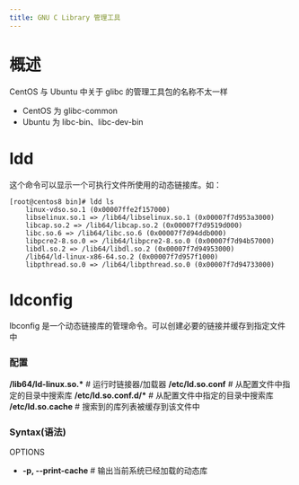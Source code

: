 ```yaml
---
title: GNU C Library 管理工具
---
```


# 概述

CentOS 与 Ubuntu 中关于 glibc 的管理工具包的名称不太一样

- CentOS 为 glibc-common
- Ubuntu 为 libc-bin、libc-dev-bin

# ldd

这个命令可以显示一个可执行文件所使用的动态链接库。如：

    [root@centos8 bin]# ldd ls
    	linux-vdso.so.1 (0x00007ffe2f157000)
    	libselinux.so.1 => /lib64/libselinux.so.1 (0x00007f7d953a3000)
    	libcap.so.2 => /lib64/libcap.so.2 (0x00007f7d9519d000)
    	libc.so.6 => /lib64/libc.so.6 (0x00007f7d94ddb000)
    	libpcre2-8.so.0 => /lib64/libpcre2-8.so.0 (0x00007f7d94b57000)
    	libdl.so.2 => /lib64/libdl.so.2 (0x00007f7d94953000)
    	/lib64/ld-linux-x86-64.so.2 (0x00007f7d957f1000)
    	libpthread.so.0 => /lib64/libpthread.so.0 (0x00007f7d94733000)

# ldconfig

lbconfig 是一个动态链接库的管理命令。可以创建必要的链接并缓存到指定文件中

### 配置

**/lib64/ld-linux.so.\*** # 运行时链接器/加载器
**/etc/ld.so.conf** # 从配置文件中指定的目录中搜索库
**/etc/ld.so.conf.d/\*** # 从配置文件中指定的目录中搜索库
**/etc/ld.so.cache** # 搜索到的库列表被缓存到该文件中

### Syntax(语法)

OPTIONS

- **-p, --print-cache** # 输出当前系统已经加载的动态库
